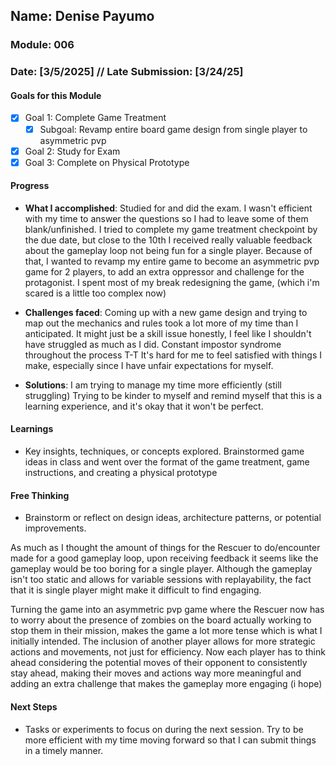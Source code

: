 <!-- Markdown Docs: https://docs.github.com/en/get-started/writing-on-github/getting-started-with-writing-and-formatting-on-github/basic-writing-and-formatting-syntax -->
## Name: Denise Payumo
### Module: 006

<!-- Repeat the below as needed-->
### Date: [3/5/2025] // Late Submission: [3/24/25]

#### Goals for this Module
- [x] Goal 1: Complete Game Treatment
  - [x] Subgoal: Revamp entire board game design from single player to asymmetric pvp  
- [x] Goal 2: Study for Exam
- [X] Goal 3: Complete on Physical Prototype

#### Progress
- **What I accomplished**:
Studied for and did the exam. I wasn't efficient with my time to answer the questions so I had to leave some of them blank/unfinished.
I tried to complete my game treatment checkpoint by the due date, but close to the 10th I received really valuable feedback about the gameplay loop not being fun for a single player. Because of that, I wanted to revamp my entire game to become an asymmetric pvp game for 2 players, to add an extra oppressor and challenge for the protagonist. I spent most of my break redesigning the game, (which i'm scared is a little too complex now)


   <!--Your entry here or N/A if not applicable for this entry-->
- **Challenges faced**:
Coming up with a new game design and trying to map out the mechanics and rules took a lot more of my time than I anticipated. It might just be a skill issue honestly, I feel like I shouldn't have struggled as much as I did.
Constant impostor syndrome throughout the process T-T
It's hard for me to feel satisfied with things I make, especially since I have unfair expectations for myself.
     <!--Your entry here or N/A if not applicable for this entry-->
- **Solutions**:
I am trying to manage my time more efficiently (still struggling)
Trying to be kinder to myself and remind myself that this is a learning experience, and it's okay that it won't be perfect.
     <!--Your entry here or N/A if not applicable for this entry-->

#### Learnings
- Key insights, techniques, or concepts explored.
Brainstormed game ideas in class and went over the format of the game treatment, game instructions, and creating a physical prototype

#### Free Thinking
- Brainstorm or reflect on design ideas, architecture patterns, or potential improvements.
    <!--Your entry here or N/A if not applicable for this entry-->
As much as I thought the amount of things for the Rescuer to do/encounter made for a good gameplay loop, upon receiving feedback it seems like the gameplay would be too boring for a single player. Although the gameplay isn't too static and allows for variable sessions with replayability, the fact that it is single player might make it difficult to find engaging.

Turning the game into an asymmetric pvp game where the Rescuer now has to worry about the presence of zombies on the board actually working to stop them in their mission, makes the game a lot more tense which is what I initially intended. The inclusion of another player allows for more strategic actions and movements, not just for efficiency. Now each player has to think ahead considering the potential moves of their opponent to consistently stay ahead, making their moves and actions way more meaningful and adding an extra challenge that makes the gameplay more engaging (i hope)

#### Next Steps
- Tasks or experiments to focus on during the next session.
   <!--Your entry here or N/A if not applicable for this entry-->
  Try to be more efficient with my time moving forward so that I can submit things in a timely manner.
